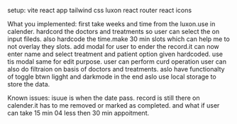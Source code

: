 setup:
vite react app
tailwind css
luxon
react router
react icons 


 What you implemented:
 first take weeks and time from the luxon.use in calender.
 hardcord the doctors and treatments so user can select the on input fileds.
 also hardcode the time.make 30 min slots which can help me to not overlay they slots.
 add modal for user to ender the record.it can now enter name and select treatment and patient option given hardcoded.
 use tis modal same for edit purpose.
 user can perform curd operation
 user can also do filtraion on basis of doctors and treatments.
 aslo have functionalty of toggle btwn ligght and darkmode
 in the end aslo use local storage to store the data.


  Known issues:
  isuue is when the date pass. record is still there on calender.it has to me removed or marked as completed.
  and what if user can take 15 min 04 less then 30 min appoitment.